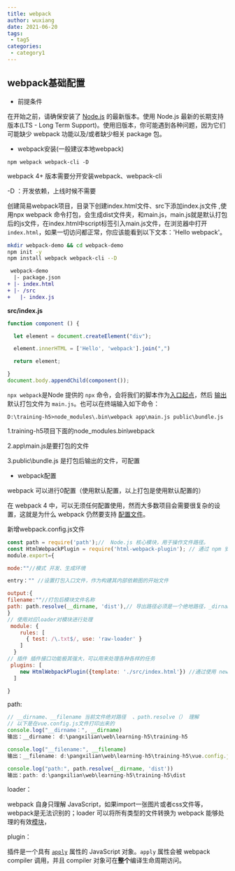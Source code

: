```yaml
---
title: webpack
author: wuxiang
date: 2021-06-20
tags:
 - tag5
categories:
 - category1
---
```


## webpack基础配置

- 前提条件

在开始之前，请确保安装了 [Node.js](https://nodejs.org/en/) 的最新版本。使用 Node.js 最新的长期支持版本(LTS - Long Term Support)。使用旧版本，你可能遇到各种问题，因为它们可能缺少 webpack 功能以及/或者缺少相关 package 包。

- webpack安装(一般建议本地webpack)

```
npm webpack webpack-cli -D
```

 webpack 4+ 版本需要分开安装webpack、webpack-cli 

-D ：开发依赖，上线时候不需要

创建简易webpack项目，目录下创建index.html文件、src下添加index.js文件 ,使用npx webpack 命令打包，会生成dist文件夹，和main.js，main.js就是默认打包后的js文件，在index.html中script标签引入main.js文件，在浏览器中打开 `index.html`，如果一切访问都正常，你应该能看到以下文本：'Hello webpack'。

```bash
mkdir webpack-demo && cd webpack-demo
npm init -y
npm install webpack webpack-cli --D
```

```diff
 webpack-demo
  |- package.json
+ |- index.html
+ |- /src
+   |- index.js
```

**src/index.js**

```javascript
function component () {

  let element = document.createElement("div");

  element.innerHTML = ['Hello', 'webpack'].join(",")

  return element;

}
document.body.appendChild(component());
```

`npx webpack`是Node 提供的 `npx` 命令，会将我们的脚本作为[入口起点](https://www.webpackjs.com/concepts/entry-points)，然后 [输出](https://www.webpackjs.com/concepts/output) 默认打包文件为 `main.js`。也可以在终端输入如下命令：

```
D:\training-h5>node_modules\.bin\webpack app\main.js public\bundle.js
```

1.training-h5项目下面的node_modules\.bin\webpack

2.app\main.js是要打包的文件

3.public\bundle.js 是打包后输出的文件，可配置

- webpack配置

webpack 可以进行0配置（使用默认配置，以上打包是使用默认配置的）

在 webpack 4 中，可以无须任何配置使用，然而大多数项目会需要很复杂的设置，这就是为什么 webpack 仍然要支持 [配置文件](https://www.webpackjs.com/concepts/configuration)。

新增webpack.config.js文件

```javascript
const path = require('path');//  Node.js 核心模块，用于操作文件路径。
const HtmlWebpackPlugin = require('html-webpack-plugin'); // 通过 npm 安装
module.export={

mode:""//模式 开发、生成环境

entry："" //设置打包入口文件，作为构建其内部依赖图的开始文件

output:{
filename:""//打包后模块文件名称
path: path.resolve(__dirname, 'dist'),// 导出路径必须是一个绝地路径，_dirname可以不写，返回的路径一样，dist所在的绝对路径
}
// 使用对应loader对模块进行处理
 module: {
    rules: [
      { test: /\.txt$/, use: 'raw-loader' }
    ]
  }
// 插件 插件接口功能极其强大，可以用来处理各种各样的任务
 plugins: [
    new HtmlWebpackPlugin({template: './src/index.html'}) //通过使用 new 操作符来创建它的一个实例
  ]

}

```

path:

```javascript
// __dirname、__filename 当前文件绝对路径  、path.resolve（） 理解
// 以下是在vue.config.js文件打印出来的
console.log("__dirname：", __dirname)
输出：__dirname： d:\pangxilian\web\learning-h5\training-h5

console.log("__filename:", __filename)
输出：__filename: d:\pangxilian\web\learning-h5\training-h5\vue.config.js

console.log("path:", path.resolve(__dirname, 'dist'))
输出：path: d:\pangxilian\web\learning-h5\training-h5\dist
```

loader：

webpack 自身只理解 JavaScript，如果import一张图片或者css文件等，webpack是无法识别的；loader 可以将所有类型的文件转换为 webpack 能够处理的有效[模块](https://www.webpackjs.com/concepts/modules)，

plugin：

插件是一个具有 [`apply`](https://developer.mozilla.org/en-US/docs/Web/JavaScript/Reference/Global_Objects/Function/apply) 属性的 JavaScript 对象。`apply` 属性会被 webpack compiler 调用，并且 compiler 对象可在**整个**编译生命周期访问。
